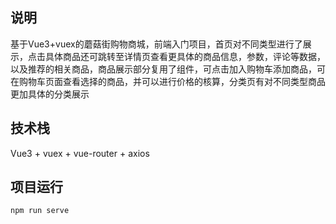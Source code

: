 ## 说明
基于Vue3+vuex的蘑菇街购物商城，前端入门项目，首页对不同类型进行了展示，点击具体商品还可跳转至详情页查看更具体的商品信息，参数，评论等数据，
以及推荐的相关商品，商品展示部分复用了组件，可点击加入购物车添加商品，可在购物车页面查看选择的商品，并可以进行价格的核算，分类页有对不同类型商品更加具体的分类展示

## 技术栈
Vue3 + vuex + vue-router + axios

## 项目运行
```
npm run serve
```
